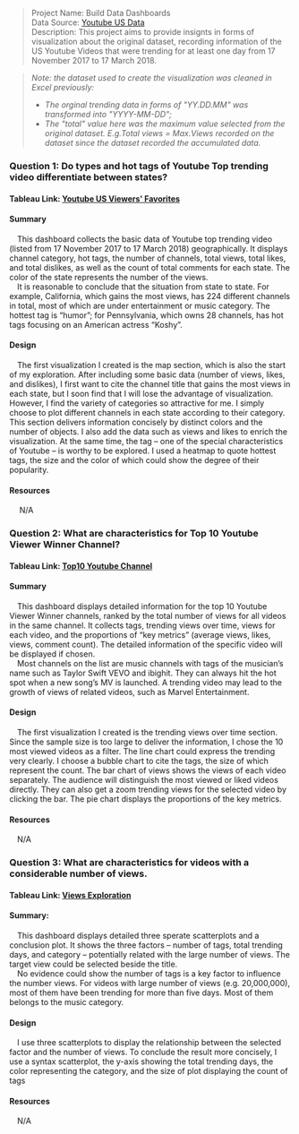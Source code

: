 > Project Name: Build Data Dashboards <br>
> Data Source: [Youtube US Data](https://www.kaggle.com/datasnaek/youtube-new/data) <br>
> Description: This project aims to provide insignts in forms of visualization about the original dataset, recording information of the US Youtube Videos that were trending for at least one day from 17 November 2017 to 17 March 2018.<br>

> *Note: the dataset used to create the visualization was cleaned in Excel previously:*<br>
> + *The orginal trending data in forms of "YY.DD.MM" was transformed into "YYYY-MM-DD";*<br>
> + *The "total" value here was the maximum value selected from the original dataset. E.g.Total views = Max.Views recorded on the dataset since the dataset recorded the accumulated data.*
### Question 1: Do types and hot tags of Youtube Top trending video differentiate between states?
#### Tableau Link: [Youtube US Viewers' Favorites](https://public.tableau.com/profile/wangyun.wu#!/vizhome/YoutubeDataAnalysis_15941863358400/DashboardbyGeographicalSituation?publish=yes)
#### Summary
&emsp;This dashboard collects the basic data of Youtube top trending video (listed from 17 November 2017 to 17 March 2018) geographically. It displays channel category, hot tags, the number of channels, total views, total likes, and total dislikes, as well as the count of total comments for each state. The color of the state represents the number of the views.<br>
&emsp;It is reasonable to conclude that the situation from state to state. For example, California, which gains the most views, has 224 different channels in total, most of which are under entertainment or music category. The hottest tag is “humor”; for Pennsylvania, which owns 28 channels, has hot tags focusing on an American actress “Koshy”.<br>
#### Design
&emsp;The first visualization I created is the map section, which is also the start of my exploration. After including some basic data (number of views, likes, and dislikes), I first want to cite the channel title that gains the most views in each state, but I soon find that I will lose the advantage of visualization. However, I find the variety of categories so attractive for me. I simply choose to plot different channels in each state according to their category. This section delivers information concisely by distinct colors and the number of objects. I also add the data such as views and likes to enrich the visualization. At the same time, the tag – one of the special characteristics of Youtube – is worthy to be explored. I used a heatmap to quote hottest tags, the size and the color of which could show the degree of their popularity.<br>
#### Resources
&emsp; N/A <br>

### Question 2: What are characteristics for Top 10 Youtube Viewer Winner Channel?
#### Tableau Link: [Top10 Youtube Channel](https://public.tableau.com/profile/wangyun.wu#!/vizhome/YoutubeDataAnalysis_15941863358400/Top10YoutubeChannel)
#### Summary
&emsp;This dashboard displays detailed information for the top 10 Youtube Viewer Winner channels, ranked by the total number of views for all videos in the same channel. It collects tags, trending views over time, views for each video, and the proportions of “key metrics” (average views, likes, views, comment count). The detailed information of the specific video will be displayed if chosen.<br>
&emsp;Most channels on the list are music channels with tags of the musician’s name such as Taylor Swift VEVO and ibighit. They can always hit the hot spot when a new song’s MV is launched. A trending video may lead to the growth of views of related videos, such as Marvel Entertainment.
#### Design
&emsp;The first visualization I created is the trending views over time section. Since the sample size is too large to deliver the information, I chose the 10 most viewed videos as a filter. The line chart could express the trending very clearly. I choose a bubble chart to cite the tags, the size of which represent the count. The bar chart of views shows the views of each video separately. The audience will distinguish the most viewed or liked videos directly. They can also get a zoom trending views for the selected video by clicking the bar. The pie chart displays the proportions of the key metrics. 
#### Resources
&emsp;N/A

### Question 3: What are characteristics for videos with a considerable number of views.
#### Tableau Link: [Views Exploration](https://public.tableau.com/profile/wangyun.wu#!/vizhome/YoutubeDataAnalysis_15941863358400/Big-numberviewsExploration)
#### Summary:
&emsp;This dashboard displays detailed three sperate scatterplots and a conclusion plot. It shows the three factors – number of tags, total trending days, and category – potentially related with the large number of views. The target view could be selected beside the title.<br>
&emsp;No evidence could show the number of tags is a key factor to influence the number views. For videos with large number of views (e.g. 20,000,000), most of them have been trending for more than five days. Most of them belongs to the music category.
#### Design
&emsp;I use three scatterplots to display the relationship between the selected factor and the number of views. To conclude the result more concisely, I use a syntax scatterplot, the y-axis showing the total trending days, the color representing the category, and the size of plot displaying the count of tags
#### Resources
&emsp;N/A


